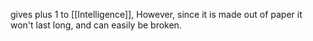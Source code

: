 
gives plus 1 to [[Intelligence]], However, since it is made out of paper it won't last long, and can easily be broken.